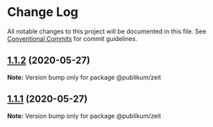# Change Log

All notable changes to this project will be documented in this file.
See [Conventional Commits](https://conventionalcommits.org) for commit guidelines.

## [1.1.2](https://gitlab.com/jamashita/publikum/compare/v1.1.1...v1.1.2) (2020-05-27)

**Note:** Version bump only for package @publikum/zeit





## [1.1.1](https://gitlab.com/jamashita/publikum/compare/v1.1.0...v1.1.1) (2020-05-27)

**Note:** Version bump only for package @publikum/zeit
